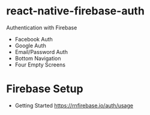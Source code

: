 # react-native-firebase-auth
Authentication with Firebase
- Facebook Auth
- Google Auth
- Email/Password Auth
- Bottom Navigation
- Four Empty Screens

# Firebase Setup
- Getting Started https://rnfirebase.io/auth/usage
<!-- 
# Android

- 
# IOS 
- On the Firebase console, add a new iOS application and enter your projects details
- The "iOS bundle ID" must match your local project bundle ID. The bundle ID can be found within the "General" tab when opening the project with Xcode.
- Download the GoogleService-Info.plist file.
- Using Xcode, open the projects /ios/{projectName}.xcodeproj file (or /ios/{projectName}.xcworkspace if using Pods).
- Right click on the project name and "Add files" to the project
- Select the downloaded GoogleService-Info.plist file from your computer, and ensure the "Copy items if needed" checkbox is enabled. -->